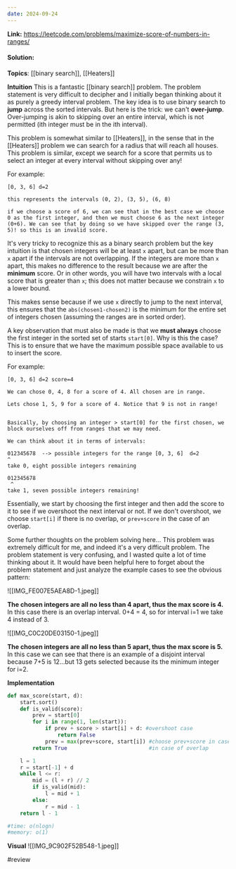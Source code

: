 ```yaml
---
date: 2024-09-24
---
```

**Link:** https://leetcode.com/problems/maximize-score-of-numbers-in-ranges/
#### Solution:

**Topics**: [[binary search]], [[Heaters]]

**Intuition**
This is a fantastic [[binary search]] problem. The problem statement is very difficult to decipher and I initially began thinking about it as purely a greedy interval problem. The key idea is to use binary search to **jump** across the sorted intervals. But here is the trick: we can't **over-jump**. Over-jumping is akin to skipping over an entire interval, which is not permitted (ith integer must be in the ith interval). 

This problem is somewhat similar to [[Heaters]], in the sense that in the [[Heaters]] problem we can search for a radius that will reach all houses. This problem is similar, except we search for a score that permits us to select an integer at every interval without skipping over any!

For example:
```
[0, 3, 6] d=2

this represents the intervals (0, 2), (3, 5), (6, 8)

if we choose a score of 6, we can see that in the best case we choose 0 as the first integer, and then we must choose 6 as the next integer (0+6). We can see that by doing so we have skipped over the range (3, 5)! so this is an invalid score. 
```

It's very tricky to recognize this as a binary search problem but the key intuition is that chosen integers will be at least `x` apart, but can be more than `x` apart if the intervals are not overlapping. If the integers are more than `x` apart, this makes no difference to the result because we are after the **minimum** score. Or in other words, you will have two intervals with a local score that is greater than `x`; this does not matter because we constrain `x`  to a lower bound. 

This makes sense because if we use `x` directly to jump to the next interval, this ensures that the `abs(chosen1-chosen2)` is the minimum for the entire set of integers chosen (assuming the ranges are in sorted order). 

A key observation that must also be made is that we **must always** choose the first integer in the sorted set of starts `start[0]`. Why is this the case? This is to ensure that we have the maximum possible space available to us to insert the score. 

For example:
```
[0, 3, 6] d=2 score=4

We can chose 0, 4, 8 for a score of 4. All chosen are in range.

Lets chose 1, 5, 9 for a score of 4. Notice that 9 is not in range!


Basically, by choosing an integer > start[0] for the first chosen, we block ourselves off from ranges that we may need. 

We can think about it in terms of intervals:

012345678  --> possible integers for the range [0, 3, 6]  d=2
^
take 0, eight possible integers remaining

012345678
 ^
take 1, seven possible integers remaining!

```

Essentially, we start by choosing the first integer and then add the score to it to see if we overshoot the next interval or not. If we don't overshoot, we choose `start[i]` if there is no overlap, or `prev+score` in the case of an overlap. 

Some further thoughts on the problem solving here... This problem was extremely difficult for me, and indeed it's a very difficult problem. The problem statement is very confusing, and I wasted quite a lot of time thinking about it. It would have been helpful here to forget about the problem statement and just analyze the example cases to see the obvious pattern:

![[IMG_FE007E5AEA8D-1.jpeg]]

**The chosen integers are all no less than 4 apart, thus the max score is 4.** In this case there is an overlap interval. 0+4 = 4, so for interval i=1 we take 4 instead of 3. 

![[IMG_C0C20DE03150-1.jpeg]]

**The chosen integers are all no less than 5 apart, thus the max score is 5.** In this case we can see that there is an example of a disjoint interval because 7+5 is 12...but 13 gets selected because its the minimum integer for i=2.


**Implementation**
```python
def max_score(start, d):
	start.sort()
	def is_valid(score):
		prev = start[0]
		for i in range(1, len(start)):
			if prev + score > start[i] + d: #overshoot case
				return False
			prev = max(prev+score, start[i]) #choose prev+score in case of
		return True                          #in case of overlap

	l = 1
	r = start[-1] + d
	while l <= r:
		mid = (l + r) // 2
		if is_valid(mid):
			l = mid + 1
		else:
			r = mid - 1
	return l - 1

#time: o(nlogn)
#memory: o(1)
```

**Visual** 
![[IMG_9C902F52B548-1.jpeg]]

#review 


